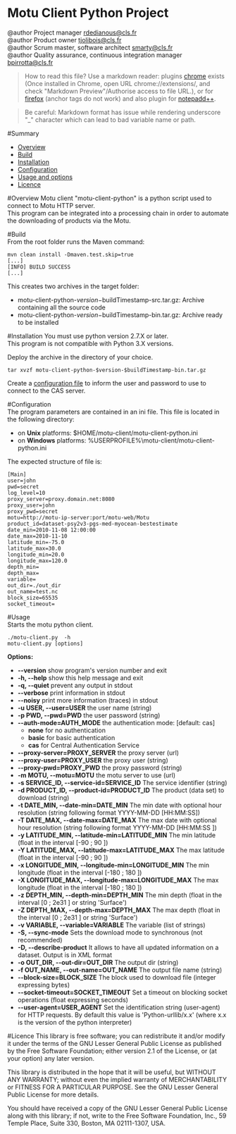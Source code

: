 # Motu Client Python Project
@author Project manager <rdedianous@cls.fr>  
@author Product owner <tjolibois@cls.fr>  
@author Scrum master, software architect <smarty@cls.fr>  
@author Quality assurance, continuous integration manager <bpirrotta@cls.fr> 

>How to read this file? 
Use a markdown reader: 
plugins [chrome](https://chrome.google.com/webstore/detail/markdown-preview/jmchmkecamhbiokiopfpnfgbidieafmd?utm_source=chrome-app-launcher-info-dialog) exists (Once installed in Chrome, open URL chrome://extensions/, and check "Markdown Preview"/Authorise access to file URL.), 
or for [firefox](https://addons.mozilla.org/fr/firefox/addon/markdown-viewer/)  (anchor tags do not work)
and also plugin for [notepadd++](https://github.com/Edditoria/markdown_npp_zenburn).

>Be careful: Markdown format has issue while rendering underscore "\_" character which can lead to bad variable name or path.


#Summary
* [Overview](#Overview)
* [Build](#Build)
* [Installation](#Installation)
* [Configuration](#Configuration)
* [Usage and options](#Usage)
* [Licence](#Licence)


#<a name="Overview">Overview</a>
Motu client "motu-client-python" is a python script used to connect to Motu HTTP server.  
This program can be integrated into a processing chain in order to automate the downloading of products via the Motu.
  
  
#<a name="Build">Build</a>  
From the root folder runs the Maven command:
```
mvn clean install -Dmaven.test.skip=true
[...]
[INFO] BUILD SUCCESS
[...]
```  

This creates two archives in the target folder:

* motu-client-python-$version-$buildTimestamp-src.tar.gz: Archive containing all the source code
* motu-client-python-$version-$buildTimestamp-bin.tar.gz: Archive ready to be installed



#<a name="Installation">Installation</a> 
You must use python version 2.7.X or later.  
This program is not compatible with Python 3.X versions.  
  
Deploy the archive in the directory of your choice.  
```  
tar xvzf motu-client-python-$version-$buildTimestamp-bin.tar.gz
```  
Create a [configuration file](#Configuration) to inform the user and password to use to connect to the CAS server.   


#<a name="Configuration">Configuration</a>  
The program parameters are contained in an ini file. This file is located in the following directory:  

* on __Unix__ platforms: $HOME/motu-client/motu-client-python.ini
* on __Windows__ platforms: %USERPROFILE%\motu-client/motu-client-python.ini
  
The expected structure of file is:  
``` 
[Main]  
user=john  
pwd=secret  
log_level=10  
proxy_server=proxy.domain.net:8080  
proxy_user=john  
proxy_pwd=secret  
motu=http://motu-ip-server:port/motu-web/Motu
product_id=dataset-psy2v3-pgs-med-myocean-bestestimate  
date_min=2010-11-08 12:00:00  
date_max=2010-11-10  
latitude_min=-75.0  
latitude_max=30.0  
longitude_min=20.0  
longitude_max=120.0  
depth_min=  
depth_max=  
variable=  
out_dir=./out_dir  
out_name=test.nc  
block_size=65535  
socket_timeout=  
``` 


#<a name="Usage">Usage</a>  
Starts the motu python client.  

```  
./motu-client.py  -h  
motu-client.py [options]
```  

__Options:__  

* __--version__             show program's version number and exit  
* __-h, --help__            show this help message and exit  
* __-q, --quiet__           prevent any output in stdout  
* __--verbose__             print information in stdout  
* __--noisy__               print more information (traces) in stdout  
* __-u USER, --user=USER__  the user name (string)  
* __-p PWD, --pwd=PWD__     the user password (string)  
* __--auth-mode=AUTH_MODE__  the authentication mode: [default: cas]  
  * __none__ for no authentication
  * __basic__ for basic authentication
  * __cas__ for Central Authentication Service  
* __--proxy-server=PROXY_SERVER__ the proxy server (url)  
* __--proxy-user=PROXY_USER__ the proxy user (string)  
* __--proxy-pwd=PROXY_PWD__ the proxy password (string)  
* __-m MOTU, --motu=MOTU__  the motu server to use (url)  
* __-s SERVICE_ID, --service-id=SERVICE_ID__ The service identifier (string)  
* __-d PRODUCT_ID, --product-id=PRODUCT_ID__ The product (data set) to download (string)  
* __-t DATE_MIN, --date-min=DATE_MIN__ The min date with optional hour resolution (string following format YYYY-MM-DD [HH:MM:SS])  
* __-T DATE_MAX, --date-max=DATE_MAX__ The max date with optional hour resolution (string following format YYYY-MM-DD  [HH:MM:SS ])  
* __-y LATITUDE_MIN, --latitude-min=LATITUDE_MIN__ The min latitude (float in the interval  [-90 ; 90 ])  
* __-Y LATITUDE_MAX, --latitude-max=LATITUDE_MAX__ The max latitude (float in the interval  [-90 ; 90 ])  
* __-x LONGITUDE_MIN, --longitude-min=LONGITUDE_MIN__ The min longitude (float in the interval [-180 ; 180 ])  
* __-X LONGITUDE_MAX, --longitude-max=LONGITUDE_MAX__ The max longitude (float in the interval  [-180 ; 180 ])  
* __-z DEPTH_MIN, --depth-min=DEPTH_MIN__ The min depth (float in the interval  [0 ; 2e31 ] or string 'Surface')  
* __-Z DEPTH_MAX, --depth-max=DEPTH_MAX__ The max depth (float in the interval  [0 ; 2e31 ] or string 'Surface')  
* __-v VARIABLE, --variable=VARIABLE__ The variable (list of strings)  
* __-S, --sync-mode__ Sets the download mode to synchronous (not recommended)  
* __-D, --describe-product__ It allows to have all updated information on a dataset. Output is in XML format  
* __-o OUT_DIR, --out-dir=OUT_DIR__ The output dir (string)  
* __-f OUT_NAME, --out-name=OUT_NAME__ The output file name (string)  
* __--block-size=BLOCK_SIZE__ The block used to download file (integer expressing bytes)  
* __--socket-timeout=SOCKET_TIMEOUT__ Set a timeout on blocking socket operations (float expressing seconds)  
* __--user-agent=USER_AGENT__ Set the identification string (user-agent) for HTTP requests. By default this value is 'Python-urllib/x.x' (where x.x is the version of the python interpreter)  
  
  
  

#<a name="Licence">Licence</a> 
This library is free software; you can redistribute it and/or modify it under the terms of the GNU Lesser General Public License as published by the Free Software Foundation; either version 2.1 of the License, or (at your option) any later version.  
  
This library is distributed in the hope that it will be useful, but WITHOUT ANY WARRANTY; without even the implied warranty of MERCHANTABILITY or FITNESS FOR A PARTICULAR PURPOSE. See the GNU Lesser General Public License for more details.  
  
You should have received a copy of the GNU Lesser General Public License along with this library; if not, write to the Free Software Foundation, Inc., 59 Temple Place, Suite 330, Boston, MA 02111-1307, USA.  
